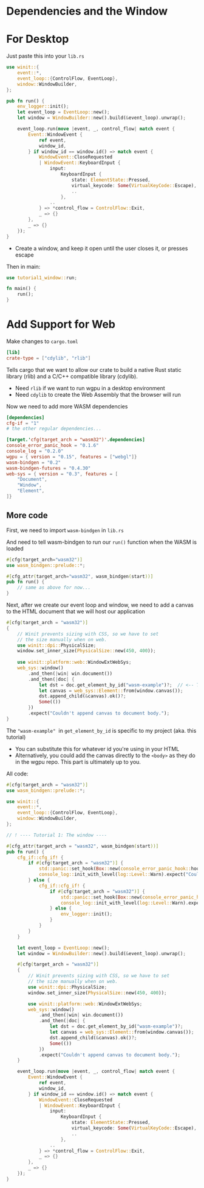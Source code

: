 # Dependencies and the Window

# For Desktop

Just paste this into your `lib.rs`

```rust
use winit::{
    event::*,
    event_loop::{ControlFlow, EventLoop},
    window::WindowBuilder,
};

pub fn run() {
    env_logger::init();
    let event_loop = EventLoop::new();
    let window = WindowBuilder::new().build(&event_loop).unwrap();

    event_loop.run(move |event, _, control_flow| match event {
        Event::WindowEvent {
            ref event,
            window_id,
        } if window_id == window.id() => match event {
            WindowEvent::CloseRequested
            | WindowEvent::KeyboardInput {
                input:
                    KeyboardInput {
                        state: ElementState::Pressed,
                        virtual_keycode: Some(VirtualKeyCode::Escape),
                        ..
                    },
                ..
            } => *control_flow = ControlFlow::Exit,
            _ => {}
        },
        _ => {}
    });
}
```

- Create a window, and keep it open until the user closes it, or presses escape

Then in main:

```rust
use tutorial1_window::run;

fn main() {
    run();
}
```

# Add Support for Web

Make changes to `cargo.toml`

```toml
[lib]
crate-type = ["cdylib", "rlib"]
```

Tells cargo that we want to allow our crate to build a native Rust static library (rlib) and a C/C++ compatible library (cdylib). 

- Need `rlib` if we want to run wgpu in a desktop environment
- Need `cdylib` to create the Web Assembly that the browser will run

Now we need to add more WASM dependencies

```toml
[dependencies]
cfg-if = "1"
# the other regular dependencies...

[target.'cfg(target_arch = "wasm32")'.dependencies]
console_error_panic_hook = "0.1.6"
console_log = "0.2.0"
wgpu = { version = "0.15", features = ["webgl"]}
wasm-bindgen = "0.2"
wasm-bindgen-futures = "0.4.30"
web-sys = { version = "0.3", features = [
    "Document",
    "Window",
    "Element",
]}
```

## More code

First, we need to import `wasm-bindgen` in `lib.rs`

And need to tell wasm-bindgen to run our `run()` function when the WASM is loaded

```rust
#[cfg(target_arch="wasm32")]
use wasm_bindgen::prelude::*;

#[cfg_attr(target_arch="wasm32", wasm_bindgen(start))]
pub fn run() {
    // same as above for now...
}
```

Next, after we create our event loop and window, we need to add a canvas to the HTML document that we will host our application

```rust
#[cfg(target_arch = "wasm32")]
{
    // Winit prevents sizing with CSS, so we have to set
    // the size manually when on web.
    use winit::dpi::PhysicalSize;
    window.set_inner_size(PhysicalSize::new(450, 400));
    
    use winit::platform::web::WindowExtWebSys;
    web_sys::window()
        .and_then(|win| win.document())
        .and_then(|doc| {
            let dst = doc.get_element_by_id("wasm-example")?;  // <-- This doens't seem to work: Try: let dst = doc.body()?;
            let canvas = web_sys::Element::from(window.canvas());
            dst.append_child(&canvas).ok()?;
            Some(())
        })
        .expect("Couldn't append canvas to document body.");
}
```

The `"wasm-example"`  in `get_element_by_id` is specific to my project (aka. this tutorial)

- You can substitute this for whatever id you're using in your HTML
- Alternatively, you could add the canvas directly to the `<body>` as they do in the wgpu repo. This part is ultimately up to you.

All code:

```rust
#[cfg(target_arch = "wasm32")]
use wasm_bindgen::prelude::*;

use winit::{
    event::*,
    event_loop::{ControlFlow, EventLoop},
    window::WindowBuilder,
};

// ! ---- Tutorial 1: The window ----

#[cfg_attr(target_arch = "wasm32", wasm_bindgen(start))]
pub fn run() {
    cfg_if::cfg_if! {
        if #[cfg(target_arch = "wasm32")] {
            std::panic::set_hook(Box::new(console_error_panic_hook::hook));
            console_log::init_with_level(log::Level::Warn).expect("Couldn't initialize logger");
        } else {
            cfg_if::cfg_if! {
                if #[cfg(target_arch = "wasm32")] {
                    std::panic::set_hook(Box::new(console_error_panic_hook::hook));
                    console_log::init_with_level(log::Level::Warn).expect("Couldn't initialize logger");
                } else {
                    env_logger::init();
                }
            }
        }
    }

    let event_loop = EventLoop::new();
    let window = WindowBuilder::new().build(&event_loop).unwrap();

    #[cfg(target_arch = "wasm32")]
    {
        // Winit prevents sizing with CSS, so we have to set
        // the size manually when on web.
        use winit::dpi::PhysicalSize;
        window.set_inner_size(PhysicalSize::new(450, 400));

        use winit::platform::web::WindowExtWebSys;
        web_sys::window()
            .and_then(|win| win.document())
            .and_then(|doc| {
                let dst = doc.get_element_by_id("wasm-example")?;
                let canvas = web_sys::Element::from(window.canvas());
                dst.append_child(&canvas).ok()?;
                Some(())
            })
            .expect("Couldn't append canvas to document body.");
    }

    event_loop.run(move |event, _, control_flow| match event {
        Event::WindowEvent {
            ref event,
            window_id,
        } if window_id == window.id() => match event {
            WindowEvent::CloseRequested
            | WindowEvent::KeyboardInput {
                input:
                    KeyboardInput {
                        state: ElementState::Pressed,
                        virtual_keycode: Some(VirtualKeyCode::Escape),
                        ..
                    },
                ..
            } => *control_flow = ControlFlow::Exit,
            _ => {}
        },
        _ => {}
    });
}
```